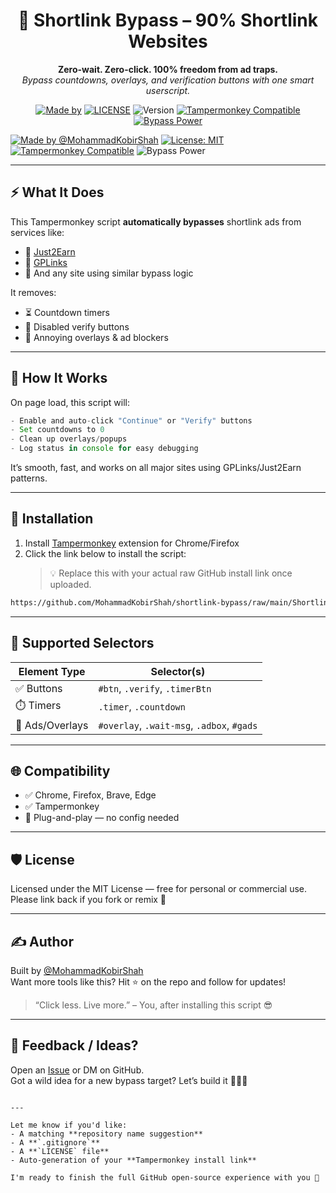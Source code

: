 
<h1 align="center">🧨 Shortlink Bypass – 90% Shortlink Websites </h1>

<p align="center">
  <b>Zero-wait. Zero-click. 100% freedom from ad traps.</b><br>
  <i>Bypass countdowns, overlays, and verification buttons with one smart userscript.</i>
</p>

<p align="center">
  <a href="https://github.com/MohammadKobirShah"><img alt="Made by" src="https://img.shields.io/badge/Made%20by-MohammadKobirShah-9cf?style=flat&logo=github"></a>
  <a href="LICENSE"><img alt="LICENSE" src="https://img.shields.io/badge/License-MIT-blue.svg"></a>
  <img alt="Version" src="https://img.shields.io/badge/version-2025.04.10-purple?style=flat-square">
  <a href="https://www.tampermonkey.net/"><img alt="Tampermonkey Compatible" src="https://img.shields.io/badge/Tampermonkey-Compatible-brightgreen.svg?logo=google-chrome"></a>
  <a href="## 🧠 How It Works"><img alt="Bypass Power" src="https://img.shields.io/badge/bypass-mode--activated-critical?style=flat&logo=thunderbird"></a>

[![Made by @MohammadKobirShah](https://img.shields.io/badge/Made%20by-MohammadKobirShah-9cf?style=flat&logo=github)](https://github.com/MohammadKobirShah)
[![License: MIT](https://img.shields.io/badge/License-MIT-blue.svg)]()
[![Tampermonkey Compatible](https://img.shields.io/badge/Tampermonkey-Compatible-brightgreen.svg?logo=google-chrome)]()
![Bypass Power](https://img.shields.io/badge/bypass-mode--activated-critical?style=flat&logo=thunderbird)

</p>

---

## ⚡ What It Does

This Tampermonkey script **automatically bypasses** shortlink ads from services like:

- 🔗 [Just2Earn](https://just2earn.com)
- 🔗 [GPLinks](https://gplinks.in)
- 🧪 And any site using similar bypass logic

It removes:
- ⏳ Countdown timers
- 🚫 Disabled verify buttons
- 🧼 Annoying overlays & ad blockers

---

## 🧠 How It Works

On page load, this script will:
```js
- Enable and auto-click "Continue" or "Verify" buttons
- Set countdowns to 0
- Clean up overlays/popups
- Log status in console for easy debugging
```

It’s smooth, fast, and works on all major sites using GPLinks/Just2Earn patterns.

---

## 🚀 Installation

1. Install [Tampermonkey](https://tampermonkey.net/) extension for Chrome/Firefox
2. Click the link below to install the script:
   > 💡 Replace this with your actual raw GitHub install link once uploaded.

```bash
https://github.com/MohammadKobirShah/shortlink-bypass/raw/main/ShortlinkBypass.user.js
```

---

## 🧩 Supported Selectors

| Element Type | Selector(s) |
|--------------|-------------|
| ✅ Buttons   | `#btn`, `.verify`, `.timerBtn` |
| ⏱️ Timers    | `.timer`, `.countdown` |
| 🚫 Ads/Overlays | `#overlay`, `.wait-msg`, `.adbox`, `#gads` |

---

## 🌐 Compatibility

- ✅ Chrome, Firefox, Brave, Edge  
- ✅ Tampermonkey  
- 🧬 Plug-and-play — no config needed

---

## 🛡️ License

Licensed under the MIT License — free for personal or commercial use.  
Please link back if you fork or remix 🫶

---

## ✍️ Author

Built by [@MohammadKobirShah](https://github.com/MohammadKobirShah)  
Want more tools like this? Hit ⭐ on the repo and follow for updates!

> “Click less. Live more.” – You, after installing this script 😎

---

## 💬 Feedback / Ideas?

Open an [Issue](https://github.com/MohammadKobirShah/shortlink-bypass/issues) or DM on GitHub.  
Got a wild idea for a new bypass target? Let’s build it 🔧🤖🔨
```

---

Let me know if you'd like:
- A matching **repository name suggestion**
- A **`.gitignore`**
- A **`LICENSE` file**
- Auto-generation of your **Tampermonkey install link**

I'm ready to finish the full GitHub open-source experience with you 💯
